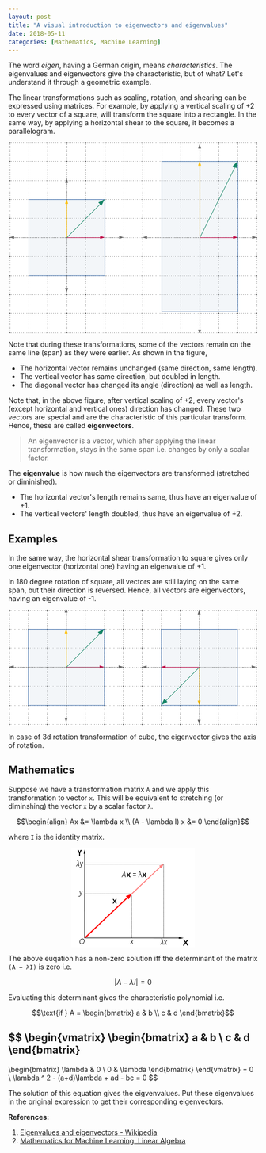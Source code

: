 ```yaml
---
layout: post
title: "A visual introduction to eigenvectors and eigenvalues"
date: 2018-05-11
categories: [Mathematics, Machine Learning]
---
```



The word *eigen*, having a German origin, means *characteristics*. The eigenvalues and eigenvectors give the characteristic, but of what? Let's understand it through a geometric example.

The linear transformations such as scaling, rotation, and shearing can be expressed using matrices. For example, by applying a vertical scaling of +2 to every vector of a square, will transform the square into a rectangle. In the same way, by applying a horizontal shear to the square, it becomes a parallelogram.

<img src="/img/eigenvectors.png" style="display: block; margin: auto; width: auto; max-width: 100%;">

Note that during these transformations, some of the vectors remain on the same line (span) as they were earlier. As shown in the figure, 

* The horizontal vector remains unchanged (same direction, same length). 
* The vertical vector has same direction, but doubled in length. 
* The diagonal vector has changed its angle (direction) as well as length.

Note that, in the above figure, after vertical scaling of +2, every vector's (except horizontal and vertical ones) direction has changed. These two vectors are special and are the characteristic of this particular transform. Hence, these are called **eigenvectors**.

> An eigenvector is a vector, which after applying the linear transformation, stays in the same span i.e. changes by only a scalar factor.

The **eigenvalue** is how much the eigenvectors are transformed (stretched or diminished).

* The horizontal vector's length remains same, thus have an eigenvalue of +1.
* The vertical vectors' length doubled, thus have an eigenvalue of +2.


## Examples

In the same way, the horizontal shear transformation to square gives only one eigenvector (horizontal one) having an eigenvalue of +1.

In 180 degree rotation of square, all vectors are still laying on the same span, but their direction is reversed. Hence, all vectors are  eigenvectors, having an eigenvalue of -1.

<img src="/img/eigenvectors_180.png" style="display: block; margin: auto; width: auto; max-width: 100%;">

In case of 3d rotation transformation of cube, the eigenvector gives the axis of rotation.


## Mathematics

Suppose we have a transformation matrix `A` and we apply this transformation to vector `x`. This will be equivalent to stretching (or diminshing) the vector `x` by a scalar factor `λ`.

$$\begin{align}
Ax &= \lambda x \\
(A - \lambda I) x &= 0
\end{align}$$

where `I` is the identity matrix.

<img src="/img/eigenvalue_equation.svg.png" style="display: block; margin: auto; width: auto; max-width: 100%;">


The above euqation has a non-zero solution iff the determinant of the matrix `(A − λI)` is zero i.e.

$$\left| A - λI \right| = 0$$

Evaluating this determinant gives the characteristic polynomial i.e.

$$\text{if } A = \begin{bmatrix} 
a & b \\
c & d 
\end{bmatrix}$$

$$
\begin{vmatrix}
\begin{bmatrix} 
a & b \\
c & d 
\end{bmatrix}
 - 
\begin{bmatrix} 
\lambda & 0 \\
0 & \lambda 
\end{bmatrix}
\end{vmatrix}
 = 0 
\\
\lambda ^ 2 - (a+d)\lambda + ad - bc = 0
$$

The solution of this equation gives the eigvenvalues. Put these eigenvalues in the original expression to get their corresponding eigenvectors.  


**References:**  

1. [Eigenvalues and eigenvectors - Wikipedia](https://en.wikipedia.org/wiki/Eigenvalues_and_eigenvectors)  
2. [Mathematics for Machine Learning: Linear Algebra](https://www.coursera.org/learn/linear-algebra-machine-learning)
